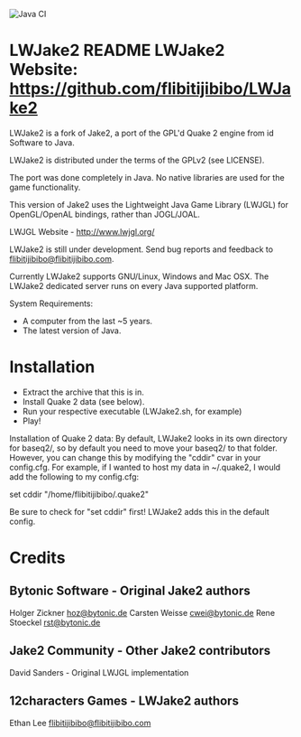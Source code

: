 ![Java CI](https://github.com/Google61/LWJake2/workflows/Java%20CI/badge.svg)

LWJake2 README
LWJake2 Website: https://github.com/flibitijibibo/LWJake2
=========================================================

LWJake2 is a fork of Jake2, a port of the GPL'd Quake 2 engine from id Software
to Java.

LWJake2 is distributed under the terms of the GPLv2 (see LICENSE).

The port was done completely in Java. No native libraries are used for the
game functionality.

This version of Jake2 uses the Lightweight Java Game Library (LWJGL) for
OpenGL/OpenAL bindings, rather than JOGL/JOAL.

LWJGL Website - http://www.lwjgl.org/

LWJake2 is still under development. Send bug reports and feedback to
flibitijibibo@flibitijibibo.com.

Currently LWJake2 supports GNU/Linux, Windows and Mac OSX. The LWJake2
dedicated server runs on every Java supported platform.

System Requirements:
- A computer from the last ~5 years.
- The latest version of Java.

Installation
============

- Extract the archive that this is in.
- Install Quake 2 data (see below).
- Run your respective executable (LWJake2.sh, for example)
- Play!

Installation of Quake 2 data:
By default, LWJake2 looks in its own directory for baseq2/, so by default you
need to move your baseq2/ to that folder. However, you can change this by
modifying the "cddir" cvar in your config.cfg. For example, if I wanted to
host my data in ~/.quake2, I would add the following to my config.cfg:

set cddir "/home/flibitijibibo/.quake2"

Be sure to check for "set cddir" first! LWJake2 adds this in the default config.

Credits
=======

Bytonic Software - Original Jake2 authors
-----------------------------------------
Holger Zickner <hoz@bytonic.de>
Carsten Weisse <cwei@bytonic.de>
Rene Stoeckel  <rst@bytonic.de>

Jake2 Community - Other Jake2 contributors
------------------------------------------
David Sanders - Original LWJGL implementation

12characters Games - LWJake2 authors
------------------------------------
Ethan Lee <flibitijibibo@flibitijibibo.com>
